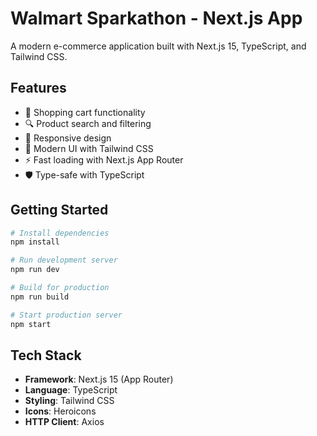 # Walmart Sparkathon - Next.js App

A modern e-commerce application built with Next.js 15, TypeScript, and Tailwind CSS.

## Features

- 🛒 Shopping cart functionality
- 🔍 Product search and filtering
- 📱 Responsive design
- 🎨 Modern UI with Tailwind CSS
- ⚡ Fast loading with Next.js App Router
- 🛡️ Type-safe with TypeScript

## Getting Started

```bash
# Install dependencies
npm install

# Run development server
npm run dev

# Build for production
npm run build

# Start production server
npm start
```

## Tech Stack

- **Framework**: Next.js 15 (App Router)
- **Language**: TypeScript
- **Styling**: Tailwind CSS
- **Icons**: Heroicons
- **HTTP Client**: Axios
